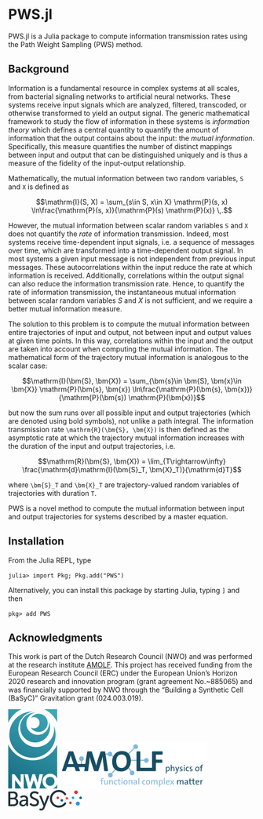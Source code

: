 # PWS.jl

PWS.jl is a Julia package to compute information transmission rates using the Path Weight Sampling (PWS) method.

## Background

Information is a fundamental resource in complex systems at all scales, from bacterial signaling networks to artificial neural networks. 
These systems receive input signals which are analyzed, filtered, transcoded, or otherwise transformed to yield an output signal.
The generic mathematical framework to study the flow of information in these systems is *information theory* which defines a central quantity to quantify the amount of information that the output contains about the input: the *mutual information*. Specifically, this measure quantifies the number of distinct mappings between input and output that can be distinguished uniquely and is thus a measure of the fidelity of the input-output relationship.

Mathematically, the mutual information between two random variables, ``S`` and ``X`` is defined as

```math
\mathrm{I}(S, X) = \sum_{s\in S, x\in X} \mathrm{P}(s, x) \ln\frac{\mathrm{P}(s, x)}{\mathrm{P}(s) \mathrm{P}(x)} \,.
```

However, the mutual information between scalar random variables ``S`` and ``X`` does not quantify the *rate* of information transmission. Indeed, most systems receive time-dependent input signals, i.e. a sequence of messages over time, which are transformed into a time-dependent output signal. 
In most systems a given input message is not independent from previous input messages. These autocorrelations within the input reduce the rate at which information is received. Additionally, correlations within the output signal can also reduce the information transmission rate. Hence, to quantify the rate of information transmission, the instantaneous mutual information between scalar random variables $S$ and $X$ is not sufficient, and we require a better mutual information measure.

The solution to this problem is to compute the mutual information between entire trajectories of input and output, not between input and output values at given time points. In this way, correlations within the input and the output are taken into account when computing the mutual information. The mathematical form of the trajectory mutual information is analogous to the scalar case:

```math
\mathrm{I}(\bm{S}, \bm{X}) = \sum_{\bm{s}\in \bm{S}, \bm{x}\in \bm{X}} \mathrm{P}(\bm{s}, \bm{x}) \ln\frac{\mathrm{P}(\bm{s}, \bm{x})}{\mathrm{P}(\bm{s}) \mathrm{P}(\bm{x})}
```

but now the sum runs over all possible input and output trajectories (which are denoted using bold symbols), not unlike a path integral. 
The information transmission rate ``\mathrm{R}(\bm{S}, \bm{X})`` is then defined as the asymptotic rate at which the trajectory mutual information increases with the duration of the input and output trajectories, i.e.

```math
\mathrm{R}(\bm{S}, \bm{X}) = \lim_{T\rightarrow\infty} \frac{\mathrm{d}\mathrm{I}(\bm{S}_T, \bm{X}_T)}{\mathrm{d}T}
```

where ``\bm{S}_T`` and ``\bm{X}_T`` are trajectory-valued random variables of trajectories with duration ``T``.

PWS is a novel method to compute the mutual information between input and output trajectories for systems described by a master equation. 

## Installation

From the Julia REPL, type
```
julia> import Pkg; Pkg.add("PWS")
```

Alternatively, you can install this package by starting Julia, typing `]` and then
```
pkg> add PWS
```

## Acknowledgments

This work is part of the Dutch Research Council (NWO) and was performed at the research institute [AMOLF](https://amolf.nl).
This project has received funding from the European Research Council (ERC) under the European Union’s Horizon 2020 research and innovation program (grant agreement No.~885065)
and was financially supported by NWO through the “Building a Synthetic Cell (BaSyC)” Gravitation grant (024.003.019).

[![Logo NWO](assets/logo-nwo.svg)](https://www.nwo.nl)
[![Logo AMOLF](assets/logo-amolf.svg)](https://amolf.nl)
[![Logo BaSyC](assets/logo-basyc.png)](https://www.basyc.nl)